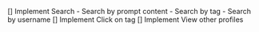 [] Implement Search
    - Search by prompt content
    - Search by tag
    - Search by username
[] Implement Click on tag
[] Implement View other profiles